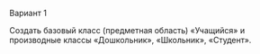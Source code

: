 Вариант 1

Создать базовый класс (предметная область) «Учащийся» и производные классы «Дошкольник», «Школьник», «Студент».
